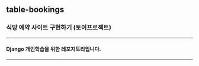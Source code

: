 ## table-bookings

### 식당 예약 사이트 구현하기 (토이프로젝트)

-------------------

#### Django 개인학습을 위한 레포지토리입니다.

--------------------
